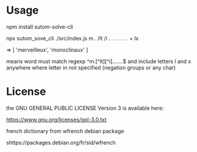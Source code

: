 # Usage

npm install sutom-solve-cli

npx sutom_sove_cli ./src/index.js m . /lt /i . . . . . . . + lx

=> [ 'merveilleux', 'monoclinaux' ]

 means word must match regexp ^m.[^lt][^i].......$ and include letters l and x anywhere where letter in not specified (negation groups or any char)

 # License

the GNU GENERAL PUBLIC LICENSE Version 3 is available here:

https://www.gnu.org/licenses/gpl-3.0.txt

french dictionary from wfrench debian package

shttps://packages.debian.org/fr/sid/wfrench

